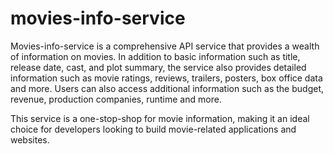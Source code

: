 # movies-info-service
Movies-info-service is a comprehensive API service that provides a wealth of information on movies. In addition to basic information such as title, release date, cast, and plot summary, the service also provides detailed information such as movie ratings, reviews, trailers, posters, box office data and more. Users can also access additional information such as the budget, revenue, production companies, runtime and more. 

This service is a one-stop-shop for movie information, making it an ideal choice for developers looking to build movie-related applications and websites.
